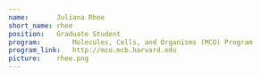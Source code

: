 ```yaml
---
name:       Juliana Rhee
short_name: rhee
position:	Graduate Student
program:		Molecules, Cells, and Organisms (MCO) Program
program_link: 	http://mco.mcb.harvard.edu
picture:    rhee.png
---
```

